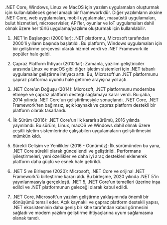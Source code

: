 
.NET Core, Windows, Linux ve MacOS için yazılım uygulamaları oluşturmak için kullanılabilecek genel amaçlı bir framework’dür. Diğer yazılımların aksine .NET Core, web uygulamaları, mobil uygulamalar, masaüstü uygulamaları,
bulut hizmetleri, microservisler, API’ler, oyunlar ve IoT uygulamaları dahil olmak üzere her türlü uygulama/yazılımı oluşturmak için kullanılabilir.

1) .NET'in Başlangıcı (2000'ler): .NET platformu, Microsoft tarafından 2000'li yılların başında başlatıldı. Bu platform, Windows uygulamaları için bir geliştirme çerçevesi olarak hizmet verdi ve .NET Framework ile popüler hale geldi.

2) Çapraz Platform İhtiyacı (2010'lar): Zamanla, yazılım geliştiriciler arasında Linux ve macOS gibi diğer işletim sistemleri için .NET tabanlı uygulamalar geliştirme ihtiyacı arttı. Bu, Microsoft'un .NET platformunu çapraz platforma 
uyumlu hale getirme arayışına yol açtı.

3) .NET Core’un Doğuşu (2014): Microsoft, .NET platformunu modernize etmeye ve çapraz platform desteği sağlamaya karar verdi. Bu çaba, 2014 yılında .NET Core'un geliştirilmesiyle sonuçlandı. .NET Core, .NET Framework'ten bağımsız, 
açık kaynaklı ve çapraz platform destekli bir platform olarak tasarlandı.

4) İlk Sürüm (2016): .NET Core'un ilk kararlı sürümü, 2016 yılında yayınlandı. Bu sürüm, Linux, macOS ve Windows dahil olmak üzere çeşitli işletim sistemlerinde çalışabilen uygulamaların geliştirilmesini mümkün kıldı.

5) Sürekli Gelişim ve Yenilikler (2016 - Günümüz): İlk sürümünden bu yana, .NET Core sürekli olarak güncellendi ve geliştirildi. Performans iyileştirmeleri, yeni özellikler ve daha iyi araç destekleri eklenerek platform daha güçlü ve esnek hale getirildi.

6) .NET 5 ve Birleşme (2020): Microsoft, .NET Core ve orijinal .NET Framework'ü birleştirme kararı aldı. Bu birleşme, 2020 yılında .NET 5'in yayınlanmasıyla gerçekleşti. .NET 5, .NET Core'un temelleri üzerine inşa edildi ve .NET platformunun geleceği olarak kabul edildi.

7) .NET Core, Microsoft'un yazılım geliştirme yaklaşımında önemli bir dönüşümü temsil eder. Açık kaynaklı ve çapraz platform destekli yapısı, .NET ekosisteminin daha geniş bir kitle tarafından kabul görmesini sağladı ve modern yazılım geliştirme ihtiyaçlarına 
uyum sağlamasına olanak tanıdı.
